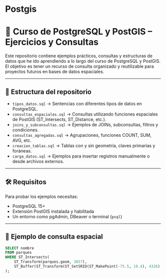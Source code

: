 # Postgis

# 📘 Curso de PostgreSQL y PostGIS – Ejercicios y Consultas

Este repositorio contiene ejemplos prácticos, consultas y estructuras de datos que he ido aprendiendo a lo largo del curso de PostgreSQL y PostGIS. El objetivo es tener un recurso de consulta organizado y reutilizable para proyectos futuros en bases de datos espaciales.

---

## 📂 Estructura del repositorio

- `tipos_datos.sql` → Sentencias con diferentes tipos de datos en PostgreSQL.
- `consultas_espaciales.sql` → Consultas utilizando funciones espaciales de PostGIS (ST_Intersects, ST_Distance, etc.).
- `joins_y_subconsultas.sql` → Ejemplos de JOINs, subconsultas, filtros y condiciones.
- `consultas_agregadas.sql` → Agrupaciones, funciones COUNT, SUM, AVG, etc.
- `creacion_tablas.sql` → Tablas con y sin geometría, claves primarias y foráneas.
- `carga_datos.sql` → Ejemplos para insertar registros manualmente o desde archivos externos.

---

## 🛠 Requisitos

Para probar los ejemplos necesitas:

- PostgreSQL 15+
- Extensión PostGIS instalada y habilitada
- Un entorno como pgAdmin, DBeaver o terminal (`psql`)

---

## 🧪 Ejemplo de consulta espacial

```sql
SELECT nombre
FROM parques
WHERE ST_Intersects(
    ST_Transform(parques.geom, 3857),
    ST_Buffer(ST_Transform(ST_SetSRID(ST_MakePoint(-75.5, 10.4), 4326), 3857), 1000)
);
